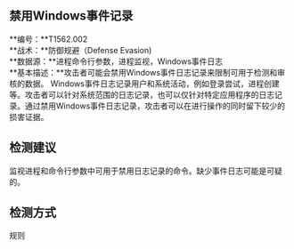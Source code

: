 ## 禁用Windows事件记录  
**编号：**T1562.002  
**战术：**防御规避（Defense Evasion)  
**数据源：**进程命令行参数，进程监视，Windows事件日志  
**基本描述：**攻击者可能会禁用Windows事件日志记录来限制可用于检测和审核的数据。 Windows事件日志记录用户和系统活动，例如登录尝试，进程创建等。攻击者可以针对系统范围的日志记录，也可以仅针对特定应用程序的日志记录。通过禁用Windows事件日志记录，攻击者可以在进行操作的同时留下较少的损害证据。  
## 检测建议  
监视进程和命令行参数中可用于禁用日志记录的命令。缺少事件日志可能是可疑的。  
## 检测方式  
规则